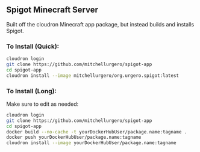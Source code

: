 ## Spigot Minecraft Server 

Built off the cloudron Minecraft app package, but instead builds and installs Spigot.

### To Install (Quick):

```bash
cloudron login
git clone https://github.com/mitchellurgero/spigot-app
cd spigot-app
cloudron install --image mitchellurgero/org.urgero.spigot:latest
```

### To Install (Long):

Make sure to edit as needed:

```bash
cloudron login
git clone https://github.com/mitchellurgero/spigot-app
cd spigot-app
docker build --no-cache -t yourDockerHubUser/package.name:tagname .
docker push yourDockerHubUser/package.name:tagname
cloudron install --image yourDockerHubUser/package.name:tagname
```